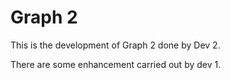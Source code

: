 # Graph 2

This is the development of Graph 2 done by Dev 2.

There are some enhancement carried out by dev 1.
